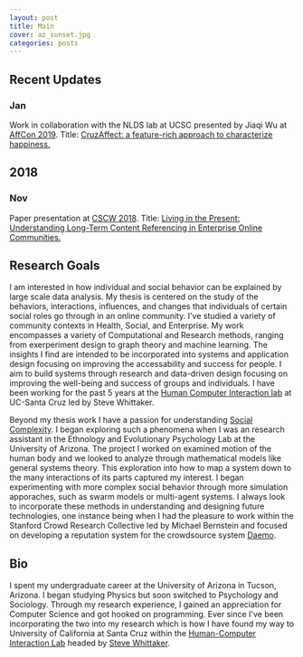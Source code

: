 ```yaml
---
layout: post
title: Main
cover: az_sunset.jpg
categories: posts
---
```


## Recent Updates 

### Jan
Work in collaboration with the NLDS lab at UCSC presented by Jiaqi Wu at [AffCon 2019](https://sites.google.com/view/affcon2019/home). Title: [CruzAffect: a feature-rich approach to characterize happiness.](https://arxiv.org/abs/1902.06024)

## 2018

### Nov
Paper presentation at [CSCW 2018](https://cscw.acm.org/2018/index.html). Title: [Living in the Present: Understanding Long-Term Content Referencing in Enterprise Online Communities.](https://users.soe.ucsc.edu/~rcompton/Papers/cscw039-comptonA.pdf)

## Research Goals

I am interested in how individual and social behavior can be explained by large scale data analysis. My thesis is centered on the study of the behaviors, interactions, influences, and changes that individuals of certain social roles go through in an online community. I've studied a variety of community contexts in Health, Social, and Enterprise. My work encompasses a variety of Computational and Research methods, ranging from exerperiment design to graph theory and machine learning. The insights I find are intended to be incorporated into systems and application design focusing on improving the accessability and success for people. I aim to build systems through research and data-driven design focusing on improving the well-being and success of groups and individuals. I have been working for the past 5 years at the [Human Computer Interaction lab](https://people.ucsc.edu/~swhittak/Steve_Whittaker_Santa_Cruz_HCI/HCI_Lab_People.html) at UC-Santa Cruz led by Steve Whittaker.

Beyond my thesis work I have a passion for understanding [Social Complexity](https://en.wikipedia.org/wiki/Social_complexity). I began exploring such a phenomena when I was an research assistant in the Ethnology and Evolutionary Psychology Lab at the University of Arizona. The project I worked on examined motion of the human body and we looked to analyze through mathematical models like general systems theory. This exploration into how to map a system down to the many interactions of its parts captured my interest. I began experimenting with more complex social behavior through more simulation apporaches, such as swarm models or multi-agent systems. I always look to incorporate these methods in understanding and designing future technologies, one instance being when I had the pleasure to work within the Stanford Crowd Research Collective led by Michael Bernstein and focused on developing a reputation system for the crowdsource system [Daemo](https://www.daemo.org/home).

## Bio

I spent my undergraduate career at the University of Arizona in Tucson, Arizona. I began studying Physics but soon switched to Psychology and Sociology. Through my research experience, I gained an appreciation for Computer Science and got hooked on programming. Ever since I've been incorporating the two into my research which is how I have found my way to University of California at Santa Cruz within the [Human-Computer Interaction Lab](https://people.ucsc.edu/~swhittak/Steve_Whittaker_Santa_Cruz_HCI/HCI_Lab_People.html) headed by [Steve Whittaker](https://people.ucsc.edu/~swhittak/Steve_Whittaker_Santa_Cruz_HCI/Steve_Whittaker.html).

